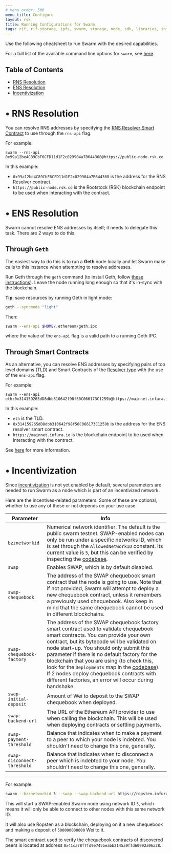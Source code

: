 ```yaml
---
# menu_order: 500
menu_title: Configure
layout: rsk
title: Running Configurations for Swarm
tags: rif, rif-storage, ipfs, swarm, storage, node, sdk, libraries, infrastructure, protocols, mvp, design, rbtc, defi, decentralized, quick-start, guides, tutorial, networks, dapps, tools, rootstock, rsk, ethereum, smart-contracts, install, get-started, how-to, mainnet, testnet, contracts, wallets, web3, crypto
---
```


Use the following cheatsheet to run Swarm with the desired capabilities.

For a full list of the available command line options for `swarm`, see [here](https://swarm-guide.readthedocs.io/en/latest/node_operator.html#general-configuration-parameters).

## Table of Contents
- [RNS Resolution](#-rns-resolution)
- [ENS Resolution](#-ens-resolution)
- [Incentivization](#-incentivization)

# • RNS Resolution

You can resolve RNS addresses by specifying the <a href="/rif/rns/architecture/Resolver/">RNS Resolver Smart Contract</a> to use through the `rns-api` flag.

For example:

```shell
swarm --rns-api 0x99a12be4C89CbF6CFD11d1F2c029904a7B644368@https://public-node.rsk.co
```

In this example:
- `0x99a12be4C89CbF6CFD11d1F2c029904a7B644368` is the address for the RNS Resolver contract.
- `https://public-node.rsk.co` is the Rootstock (RSK) blockchain endpoint to be used when interacting with the contract.

# • ENS Resolution

Swarm cannot resolve ENS addresses by itself; it needs to delegate this task. There are 2 ways to do this.

## Through `Geth`

The easiest way to do this is to run a **Geth** node locally and let Swarm make calls to this instance when attempting to resolve addresses.

Run Geth through the `geth` command (to install Geth, follow [these instructions](https://geth.ethereum.org/docs/install-and-build/installing-geth)). Leave the node running long enough so that it's in-sync with the blockchain.

**Tip**: save resources by running Geth in light mode:

```sh
geth --syncmode "light"
```

Then:

```sh
swarm --ens-api $HOME/.ethereum/geth.ipc
```

where the value of the `ens-api` flag is a valid path to a running Geth IPC.

## Through Smart Contracts

As an alternative, you can resolve ENS addresses by specifying pairs of top level domains (TLD) and Smart Contracts of the [Resolver type](https://docs.ens.domains/#ens-architecture) with the use of the `ens-api` flag.

For example:

```shell
swarm --ens-api eth:0x314159265dD8dbb310642f98f50C066173C1259b@https://mainnet.infura.io
```

In this example:
- `eth` is the TLD.
- `0x314159265dD8dbb310642f98f50C066173C1259b` is the address for the ENS resolver smart contract.
- `https://mainnet.infura.io` is the blockchain endpoint to be used when interacting with the contract.

See [here](https://swarm-guide.readthedocs.io/en/latest/node_operator.html#using-swarm-together-with-the-testnet-ens) for more information.

# • Incentivization

Since <a href="/rif/storage/providers/swarm/incentives/">incentivization</a> is not yet enabled by default, several parameters are needed to run Swarm as a node which is part of an incentivized network.

Here are the incentives-related parameters. Some of these are optional, whether to use any of these or not depends on your use case.

| Parameter | Info |
|---|---|
| `bzznetworkid` | Numerical network identifier. The default is the public swarm testnet. SWAP-enabled nodes can only be run under a specific networks ID, which is set through the `AllowedNetworkID` constant. Its current value is `5`, but this can be verified by inspecting the [codebase](https://github.com/ethersphere/swarm).  |
| `swap` | Enables SWAP, which is by default disabled. |
| `swap-chequebook` | The address of the SWAP chequebook smart contract that the node is going to use. Note that if not provided, Swarm will attempt to deploy a new chequebook contract, unless it remembers a previously used chequebook. Also keep in mind that the same chequebook cannot be used in different blockchains. |
| `swap-chequebook-factory` | The address of the SWAP chequebook factory smart contract used to validate chequebook smart contracts. You can provide your own contract, but its bytecode will be validated on node start-up. You should only submit this parameter if there is no default factory for the blockchain that you are using (to check this, look for the `Deployments` map in the [codebase](https://github.com/ethersphere/swarm)). If 2 nodes deploy chequebook contracts with different factories, an error will occur during handshake. |
| `swap-initial-deposit` | Amount of Wei to deposit to the SWAP chequebook when deployed. |
| `swap-backend-url` | The URL of the Ethereum API provider to use when calling the blockchain. This will be used when deploying contracts or settling payments. |
| `swap-payment-threshold` | Balance that indicates when to make a payment to a peer to which your node is indebted. You shouldn't need to change this one, generally. |
| `swap-disconnect-threshold` | Balance that indicates when to disconnect a peer which is indebted to your node. You shouldn't need to change this one, generally. |

------

For example:

```sh
swarm --bzznetworkid 5 --swap --swap-backend-url https://ropsten.infura.io/E4bWUMMVp0qItxErZ69u --swap-initial-deposit 500000000000 --swap-chequebook-factory 0x41ca78f7fd9e745beabb2145a9ffd60992a96a28
```

This will start a SWAP-enabled Swarm node using network ID `5`, which means it will only be able to connect to other nodes with this same network ID.

It will also use Ropsten as a blockchain, deploying on it a new chequebook and making a deposit of `500000000000` Wei to it.

The smart contract used to verify the chequebook contracts of discovered peers is located at address `0x41ca78f7fd9e745beabb2145a9ffd60992a96a28`.
